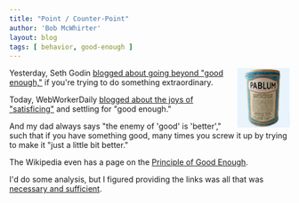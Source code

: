 ```yaml
---
title: "Point / Counter-Point"
author: 'Bob McWhirter'
layout: blog
tags: [ behavior, good-enough ]
---
```

<img width="94" height="107" align="right" alt="pablum_top.jpg" id="image290" title="pablum_top.jpg" src="/blog/assets/pablum_top.jpg"/>Yesterday, Seth Godin <a title="Is good enough enough?" href="http://sethgodin.typepad.com/seths_blog/2007/08/is-good-enough-.html">blogged about going beyond "good enough,"</a> if you're trying to do something extraordinary.

Today, WebWorkerDaily <a title="Tip: Satisficing is good enough" href="http://webworkerdaily.com/2007/08/13/tip-satisficing-is-good-enough/">blogged about the joys of "satisficing"</a> and settling for "good enough."

And my dad always says "the enemy of 'good' is 'better'," such that if you have something good, many times you screw it up by trying to make it "just a little bit better."

The Wikipedia even has a page on the <a title="Principle of Good Enough" href="http://en.wikipedia.org/wiki/Principle_of_good_enough">Principle of Good Enough</a>.

I'd do some analysis, but I figured providing the links was all that was <a title="Necessary  Sufficient" href="http://en.wikipedia.org/wiki/Necessary_and_sufficient_conditions">necessary and sufficient</a>.
